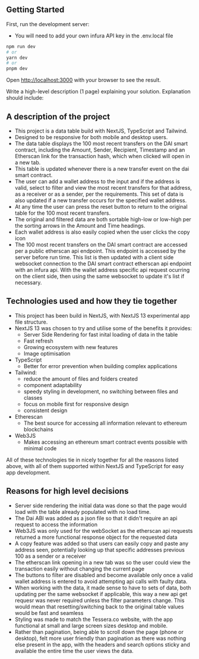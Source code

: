 ## Getting Started

First, run the development server:

- You will need to add your own infura API key in the .env.local file

```bash
npm run dev
# or
yarn dev
# or
pnpm dev
```

Open [http://localhost:3000](http://localhost:3000) with your browser to see the result.

Write a high-level description (1 page) explaining your solution. Explanation should include:

## A description of the project

- This project is a data table build with NextJS, TypeScript and Tailwind.
- Designed to be responsive for both mobile and desktop users.
- The data table displays the 100 most recent transfers on the DAI smart contract, including the Amount, Sender, Recipient, Timestamp and an Etherscan link for the transaction hash, which when clicked will open in a new tab.
- This table is updated whenever there is a new transfer event on the dai smart contract.
- The user can add a wallet address to the input and if the address is valid, select to filter and view the most recent transfers for that address, as a receiver or as a sender, per the requirements. This set of data is also updated if a new transfer occurs for the specified wallet address.
- At any time the user can press the reset button to return to the original table for the 100 most recent transfers.
- The original and filtered data are both sortable high-low or low-high per the sorting arrows in the Amount and Time headings.
- Each wallet address is also easily copied when the user clicks the copy icon
- The 100 most recent transfers on the DAI smart contract are accessed per a public etherscan api endpoint. This endpoint is accessed by the server before run time. This list is then updated with a client side websocket connection to the DAI smart contract etherscan api endpoint with an infura api. With the wallet address specific api request ocurring on the client side, then using the same websocket to update it's list if necessary.

## Technologies used and how they tie together

- This project has been build in NextJS, with NextJS 13 experimental app file structure.
- NextJS 13 was chosen to try and utilise some of the benefits it provides:
  - Server Side Rendering for fast inital loading of data in the table
  - Fast refresh
  - Growing ecosystem with new features
  - Image optimisation
- TypeScript
  - Better for error prevention when building complex applications
- Tailwind:
  - reduce the amount of files and folders created
  - component adaptability
  - speedy styling in development, no switching between files and classes
  - focus on mobile first for responsive design
  - consistent design
- Etherescan
  - The best source for accessing all information relevant to ethereum blockchains
- Web3JS
  - Makes accessing an ethereum smart contract events possible with minimal code

All of these technologies tie in nicely together for all the reasons listed above, with all of them supported within NextJS and TypeScript for easy app development.

## Reasons for high level decisions

- Server side rendering the initial data was done so that the page would load with the table already populated with no load time.
- The Dai ABI was added as a json file so that it didn't require an api request to access the information
- Web3JS was only used for the webSocket as the etherscan api requests returned a more functional response object for the requested data
- A copy feature was added so that users can easily copy and paste any address seen, potentially looking up that specific addresses previous 100 as a sender or a receiver
- The etherscan link opening in a new tab was so the user could view the transaction easily without changing the current page
- The buttons to filter are disabled and become available only once a valid wallet address is entered to avoid attempting api calls with faulty data.
- When working with the data, it made sense to have to sets of data, both updating per the same websocket if applicable, this way a new api get requesr was never required unless the filter parameters change. This would mean that resetting/switching back to the original table values would be fast and seamless
- Styling was made to match the Tessera.co website, with the app functional at small and large screen sizes desktop and mobile.
- Rather than pagination, being able to scroll down the page (phone or desktop), felt more user friendly than pagination as there was nothing else present in the app, with the headers and search options sticky and available the entire time the user views the data.
